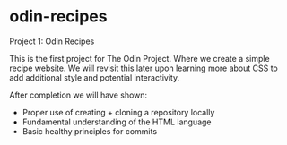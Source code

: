 # odin-recipes
Project 1: Odin Recipes

This is the first project for The Odin Project. Where we create a simple
recipe website. We will revisit this later upon learning more about CSS
to add additional style and potential interactivity.

After completion we will have shown:
 * Proper use of creating + cloning a repository locally
 * Fundamental understanding of the HTML language
 * Basic healthy principles for commits
